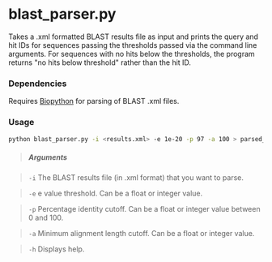blast_parser.py
============

Takes a .xml formatted BLAST results file as input and prints the query and hit IDs for sequences passing the thresholds passed via the command line arguments. For sequences with no hits below the thresholds, the program returns "no hits below threshold" rather than the hit ID.

### Dependencies

Requires [Biopython](http://biopython.org) for parsing of BLAST .xml files.

### Usage

```bash
python blast_parser.py -i <results.xml> -e 1e-20 -p 97 -a 100 > parsed_results.txt
```

> ##### Arguments

> `-i` The BLAST results file (in .xml format) that you want to parse.

> `-e` e value threshold. Can be a float or integer value.

> `-p` Percentage identity cutoff. Can be a float or integer value between 0 and 100.

> `-a` Minimum alignment length cutoff. Can be a float or integer value.

> `-h` Displays help.
